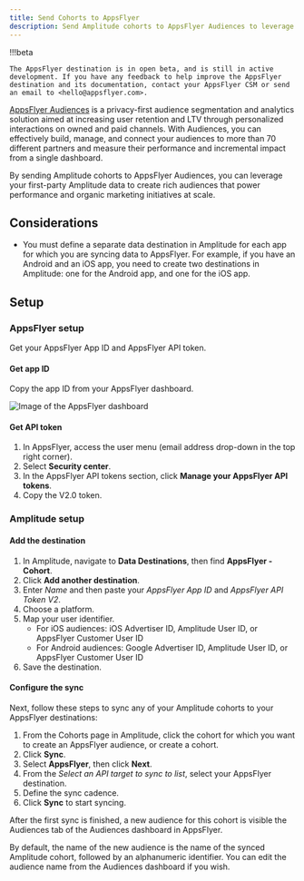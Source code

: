 ```yaml
---
title: Send Cohorts to AppsFlyer
description: Send Amplitude cohorts to AppsFlyer Audiences to leverage your first-party Amplitude data to create rich audiences that power performance and organic marketing initiatives at scale.
---
```


!!!beta

    The AppsFlyer destination is in open beta, and is still in active development. If you have any feedback to help improve the AppsFlyer destination and its documentation, contact your AppsFlyer CSM or send an email to <hello@appsflyer.com>.

[AppsFlyer Audiences](https://www.appsflyer.com/products/audiences/) is a privacy-first audience segmentation and analytics solution aimed at increasing user retention and LTV through personalized interactions on owned and paid channels. With Audiences, you can effectively build, manage, and connect your audiences to more than 70 different partners and measure their performance and incremental impact from a single dashboard.

By sending Amplitude cohorts to AppsFlyer Audiences, you can leverage your first-party Amplitude data to create rich audiences that power performance and organic marketing initiatives at scale.

## Considerations

- You must define a separate data destination in Amplitude for each app for which you are syncing data to AppsFlyer. For example, if you have an Android and an iOS app, you need to create two destinations in Amplitude: one for the Android app, and one for the iOS app.

## Setup

### AppsFlyer setup

Get your AppsFlyer App ID and AppsFlyer API token. 

#### Get app ID

Copy the app ID from your AppsFlyer dashboard.

![Image of the AppsFlyer dashboard](/../assets/images/integrations-appsflyer-app-id.png)

#### Get API token 

1. In AppsFlyer, access the user menu (email address drop-down in the top right corner).
2. Select **Security center**.
3. In the AppsFlyer API tokens section, click **Manage your AppsFlyer API tokens**.
4. Copy the V2.0 token.

### Amplitude setup 

#### Add the destination

1. In Amplitude, navigate to **Data Destinations**, then find **AppsFlyer - Cohort**.
2. Click **Add another destination**.
3. Enter *Name* and then paste your *AppsFlyer App ID* and *AppsFlyer API Token V2*.
4. Choose a platform.
5. Map your user identifier.
      - For iOS audiences: iOS Advertiser ID, Amplitude User ID, or AppsFlyer Customer User ID
      - For Android audiences: Google Advertiser ID, Amplitude User ID, or AppsFlyer Customer User ID
6. Save the destination.

#### Configure the sync

Next, follow these steps to sync any of your Amplitude cohorts to your AppsFlyer destinations:

1. From the Cohorts page in Amplitude, click the cohort for which you want to create an AppsFlyer audience, or create a cohort.
2. Click **Sync**.
3. Select **AppsFlyer**, then click **Next**.
4. From the *Select an API target to sync to list*, select your AppsFlyer destination.
5. Define the sync cadence.
6. Click **Sync** to start syncing.

After the first sync is finished, a new audience for this cohort is visible the Audiences tab of the Audiences dashboard in AppsFlyer.

By default, the name of the new audience is the name of the synced Amplitude cohort, followed by an alphanumeric identifier. You can edit the audience name from the Audiences dashboard if you wish.